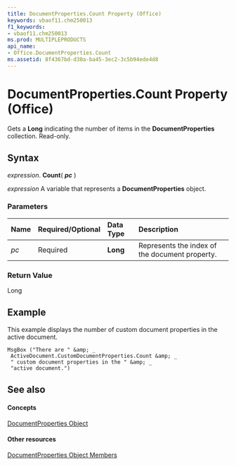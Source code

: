 ```yaml
---
title: DocumentProperties.Count Property (Office)
keywords: vbaof11.chm250013
f1_keywords:
- vbaof11.chm250013
ms.prod: MULTIPLEPRODUCTS
api_name:
- Office.DocumentProperties.Count
ms.assetid: 8f4367bd-d30a-ba45-3ec2-3c5b94ede4d8
---
```



# DocumentProperties.Count Property (Office)

Gets a  **Long** indicating the number of items in the **DocumentProperties** collection. Read-only.


## Syntax

 _expression_. **Count**( **_pc_** )

 _expression_ A variable that represents a **DocumentProperties** object.


### Parameters



|**Name**|**Required/Optional**|**Data Type**|**Description**|
|:-----|:-----|:-----|:-----|
| _pc_|Required|**Long**|Represents the index of the document property.|

### Return Value

Long


## Example

This example displays the number of custom document properties in the active document.


```
MsgBox ("There are " &amp; _ 
 ActiveDocument.CustomDocumentProperties.Count &amp; _ 
 " custom document properties in the " &amp; _ 
 "active document.")
```


## See also


#### Concepts


[DocumentProperties Object](documentproperties-object-office.md)
#### Other resources


[DocumentProperties Object Members](documentproperties-members-office.md)

